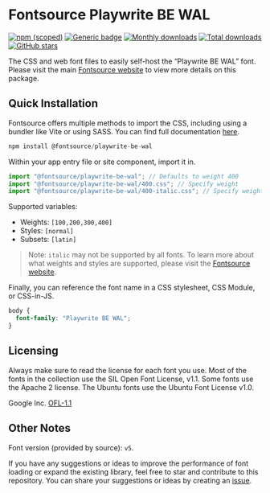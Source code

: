 # Fontsource Playwrite BE WAL

[![npm (scoped)](https://img.shields.io/npm/v/@fontsource/playwrite-be-wal?color=brightgreen)](https://www.npmjs.com/package/@fontsource/playwrite-be-wal) [![Generic badge](https://img.shields.io/badge/fontsource-passing-brightgreen)](https://github.com/fontsource/fontsource) [![Monthly downloads](https://badgen.net/npm/dm/@fontsource/playwrite-be-wal)](https://github.com/fontsource/fontsource) [![Total downloads](https://badgen.net/npm/dt/@fontsource/playwrite-be-wal)](https://github.com/fontsource/fontsource) [![GitHub stars](https://img.shields.io/github/stars/fontsource/fontsource.svg?style=social&label=Star)](https://github.com/fontsource/fontsource/stargazers)

The CSS and web font files to easily self-host the “Playwrite BE WAL” font. Please visit the main [Fontsource website](https://fontsource.org/fonts/playwrite-be-wal) to view more details on this package.

## Quick Installation

Fontsource offers multiple methods to import the CSS, including using a bundler like Vite or using SASS. You can find full documentation [here](https://fontsource.org/docs/getting-started/introduction).

```javascript
npm install @fontsource/playwrite-be-wal
```

Within your app entry file or site component, import it in.

```javascript
import "@fontsource/playwrite-be-wal"; // Defaults to weight 400
import "@fontsource/playwrite-be-wal/400.css"; // Specify weight
import "@fontsource/playwrite-be-wal/400-italic.css"; // Specify weight and style
```

Supported variables:
- Weights: `[100,200,300,400]`
- Styles: `[normal]`
- Subsets: `[latin]`

> Note: `italic` may not be supported by all fonts. To learn more about what weights and styles are supported, please visit the [Fontsource website](https://fontsource.org/fonts/playwrite-be-wal).

Finally, you can reference the font name in a CSS stylesheet, CSS Module, or CSS-in-JS.

```css
body {
  font-family: "Playwrite BE WAL";
}
```

## Licensing
Always make sure to read the license for each font you use. Most of the fonts in the collection use the SIL Open Font License, v1.1. Some fonts use the Apache 2 license. The Ubuntu fonts use the Ubuntu Font License v1.0.

Google Inc.
[OFL-1.1](http://scripts.sil.org/OFL)

## Other Notes
Font version (provided by source): `v5`.

If you have any suggestions or ideas to improve the performance of font loading or expand the existing library, feel free to star and contribute to this repository. You can share your suggestions or ideas by creating an [issue](https://github.com/fontsource/fontsource/issues).